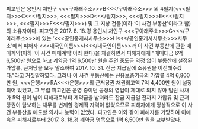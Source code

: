피고인은 용인시 처인구 <<<구아래주소>>>B<<</구아래주소>>> 외 4필지(<<<필지>>>C<<</필지>>>, <<<필지>>>D<<</필지>>>, <<<필지>>>E<<</필지>>>, <<<필지>>>F<<</필지>>>) 및 그 지상 건물(이하 ‘이 사건 부동산'이라고 함)의 소유자이다.
피고인은 2017. 8. 18.경 용인시 처인구 <<<구아래주소>>>G<<</구아래주소>>>에 있는 ‘<<<공인중개사사무소>>>H<<</공인중개사사무소>>>사무소'에서 피해자 <<<내국인이름>>>I<<</내국인이름>>>과 이 사건 부동산에 관한 매매계약(이하 ‘이 사건 매매계약'이라 한다)을 체결하면서 피해자에게 "매매대금 6억 6,500만 원으로 하고 계약금 1억 6,500만 원을 주면 중도금 약정 없이 부동산에 설정된 가압류, 근저당을 모두 말소하여 2017. 10. 31. 잔금 지급일에 소유권을 이전해주겠다."라고 거짓말하였다.
그러나 이 사건 부동산에는 신용보증기금의 가압류 4억 6,800만 원, <<<은행>>>RA<<</은행>>>의 근저당권 채권최고액 7억 4,400만 원이 설정되어 있었고, 그 무렵 피고인은 운영 중이던 공장의 영업이 제대로 되지 않아 빌린 사채가 5억 원이 넘어 피해자로부터 계약금을 받더라도 잔금 지급일 전까지 가압류 및 근저당권이 담보하는 채무를 변제할 경제적 자력이 없었으므로 피해자에게 정상적으로 이 사건 부동산을 매도할 의사나 능력이 없었다.
피고인은 이와 같이 피해자를 기망하여 이에 속은 피해자로부터 2017. 8. 18.경 계약금 명목으로 1억 6,500만 원을 교부받았다.